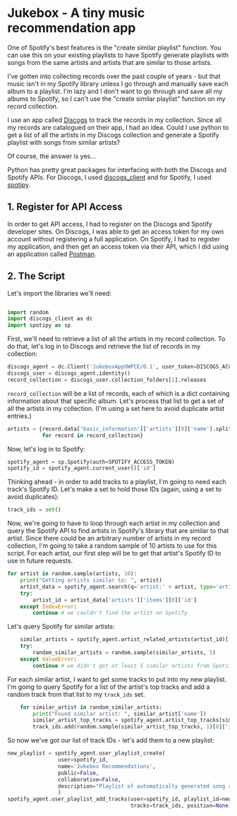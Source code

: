# Jukebox - A tiny music recommendation app

One of Spotify's best features is the "create similar playlist" function.  You can use this on
your existing playlists to have Spotify generate playlists with songs from the same artists and
artists that are similar to those artists.

I've gotten into collecting records over the past couple of years - but that music isn't in my
Spotify library unless I go through and manually save each album to a playlist.  I'm lazy and I don't
want to go through and save all my albums to Spotify, so I can't use the "create similar playlist"
function on my record collection.

I use an app called [Discogs](https://discogs.com) to track the records in my collection.  Since all
my records are catalogued on their app, I had an idea.  Could I use python to get a list of all
the artists in my Discogs collection and generate a Spotify playlist with songs from similar artists?

Of course, the answer is yes...

Python has pretty great packages for interfacing with both the Discogs and Spotify APIs.  For
Discogs, I used [discogs_client](https://github.com/joalla/discogs_client) and for Spotify, I
used [spotipy](https://github.com/plamere/spotipy).

## 1. Register for API Access

In order to get API access, I had to register on the Discogs and Spotify developer sites.  On
Discogs, I was able to get an access token for my own account without registering a full application.
  On Spotify, I had to register my application, and then get an access token via their API, which
 I did using an application called [Postman](https://getpostman.com).

## 2. The Script

Let's import the libraries we'll need:

```python

import random
import discogs_client as dc
import spotipy as sp
```

First, we'll need to retrieve a list of all the artists in my record collection.  To do that,
let's log in to Discogs and retrieve the list of records in my collection:

```python
discogs_agent = dc.Client('JukeboxAppUWPCE/0.1', user_token=DISCOGS_ACCESS_TOKEN)
discogs_user = discogs_agent.identity()
record_collection = discogs_user.collection_folders[1].releases
```

`record_collection` will be a list of records, each of which is a dict containing information
about that specific album.  Let's process that list to get a set of all the artists in my
collection.  (I'm using a set here to avoid duplicate artist entries.)

```python
artists = {record.data['basic_information']['artists'][0]['name'].split(" (")[0]
           for record in record_collection}
```

Now, let's log in to Spotify:

```python
spotify_agent = sp.Spotify(auth=SPOTIFY_ACCESS_TOKEN)
spotify_id = spotify_agent.current_user()['id']
```

Thinking ahead - in order to add tracks to a playlist, I'm going to need each track's Spotify
ID.  Let's make a set to hold those IDs (again, using a set to avoid duplicates):

```python
track_ids = set()
```

Now, we're going to have to loop through each artist in my collection and query the Spotify API
to find artists in Spotify's library that are similar to that artist.  Since there could be an
arbitrary number of artists in my record collection, I'm going to take a random sample of 10
artists to use for this script.  For each artist, our first step will be to get that artist's
Spotify ID to use in future requests.

```python
for artist in random.sample(artists, 10):
    print("Getting artists similar to: ", artist)
    artist_data = spotify_agent.search(q='artist:' + artist, type='artist')
    try:
        artist_id = artist_data['artists']['items'][0]['id']
    except IndexError:
        continue # we couldn't find the artist on Spotify
```

Let's query Spotify for similar artists:

```python
    similar_artists = spotify_agent.artist_related_artists(artist_id)['artists']
    try:
        random_similar_artists = random.sample(similar_artists, 5)
    except ValueError:
        continue # we didn't get at least 5 similar artists from Spotify
```

For each similar artist, I want to get some tracks to put into my new playlist.  I'm going to
query Spotify for a list of the artist's top tracks and add a random track from that list to my
`track_ids` set.

```python
    for similar_artist in random_similar_artists:
        print("Found similar artist: ", similar_artist['name'])
        similar_artist_top_tracks = spotify_agent.artist_top_tracks(similar_artist['id'])['tracks']
        track_ids.add(random.sample(similar_artist_top_tracks, 1)[0]['id'])
```

So now we've got our list of track IDs - let's add them to a new playlist:

```python
new_playlist = spotify_agent.user_playlist_create(
                user=spotify_id,
                name='Jukebox Recommendations',
                public=False,
                collaborative=False,
                description="Playlist of automatically generated song recommendations."
                )
spotify_agent.user_playlist_add_tracks(user=spotify_id, playlist_id=new_playlist['id'],
                                       tracks=track_ids, position=None)
```
